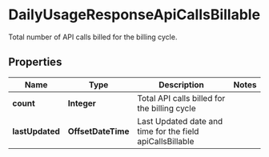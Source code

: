 

# DailyUsageResponseApiCallsBillable

Total number of API calls billed for the billing cycle.

## Properties

| Name | Type | Description | Notes |
|------------ | ------------- | ------------- | -------------|
|**count** | **Integer** | Total API calls billed  for the billing cycle |  |
|**lastUpdated** | **OffsetDateTime** | Last Updated date and time for the field apiCallsBillable |  |



